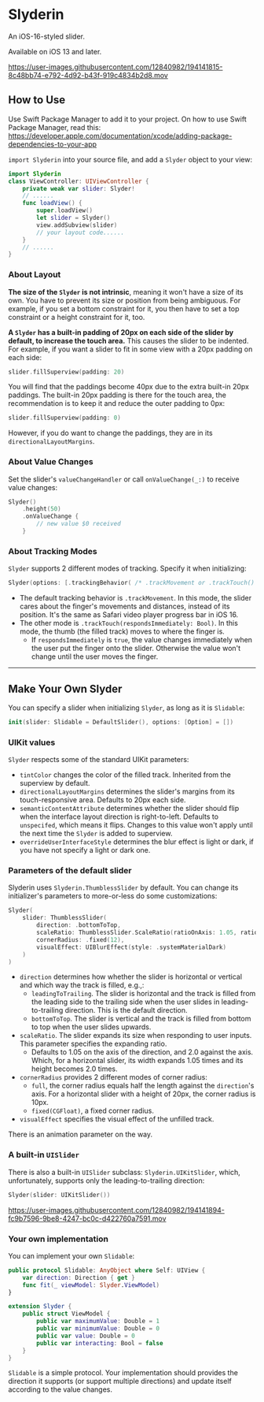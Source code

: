 # Slyderin

An iOS-16-styled slider.

Available on iOS 13 and later.

https://user-images.githubusercontent.com/12840982/194141815-8c48bb74-e792-4d92-b43f-919c4834b2d8.mov

## How to Use

Use Swift Package Manager to add it to your project. On how to use Swift Package Manager, read this: https://developer.apple.com/documentation/xcode/adding-package-dependencies-to-your-app

`import Slyderin` into your source file, and add a `Slyder` object to your view:

```Swift
import Slyderin
class ViewController: UIViewController {   
    private weak var slider: Slyder!
	// ......
    func loadView() {
        super.loadView()
        let slider = Slyder()
        view.addSubview(slider)
        // your layout code......
    }
	// ......
}
```

### About Layout

**The size of the `Slyder` is not intrinsic**, meaning it won't have a size of its own. You have to prevent its size or position from being ambiguous. For example, if you set a bottom constraint for it, you then have to set a top constraint or a height constraint for it, too. 



**A `Slyder` has a built-in padding of 20px on each side of the slider by default, to increase the touch area.** This causes the slider to be indented. For example, if you want a slider to fit in some view with a 20px padding on each side:

```swift
slider.fillSuperview(padding: 20)
```

You will find that the paddings become 40px due to the extra built-in 20px paddings. The built-in 20px padding is there for the touch area, the recommendation is to keep it and reduce the outer padding to 0px:

```swift
slider.fillSuperview(padding: 0)
```

However, if you do want to change the paddings, they are in its `directionalLayoutMargins`.



### About Value Changes

Set the slider's `valueChangeHandler` or call `onValueChange(_:)` to receive value changes:

```Swift
Slyder()
    .height(50)
    .onValueChange {
		// new value $0 received
    }
```



### About Tracking Modes

`Slyder` supports 2 different modes of tracking. Specify it when initializing: 

```Swift
Slyder(options: [.trackingBehavior( /* .trackMovement or .trackTouch() */ )])
```

- The default tracking behavior is `.trackMovement`. In this mode, the slider cares about the finger's movements and distances, instead of its position. It's the same as Safari video player progress bar in iOS 16.
- The other mode is `.trackTouch(respondsImmediately: Bool)`. In this mode, the thumb (the filled track) moves to where the finger is. 
    - If `respondsImmediately` is `true`, the value changes immediately when the user put the finger onto the slider. Otherwise the value won't change until the user moves the finger.




---

## Make Your Own Slyder

You can specify a slider when initializing `Slyder`, as long as it is `Slidable`:

```Swift
init(slider: Slidable = DefaultSlider(), options: [Option] = [])
```



### UIKit values

`Slyder` respects some of the standard UIKit parameters:

- `tintColor` changes the color of the filled track. Inherited from the superview by default.
- `directionalLayoutMargins` determines the slider's margins from its touch-responsive area. Defaults to 20px each side.
- `semanticContentAttribute` determines whether the slider should flip when the interface layout direction is right-to-left. Defaults to `unspecifed`, which means it flips. Changes to this value won't apply until the next time the `Slyder` is added to superview.
- `overrideUserInterfaceStyle` determines the blur effect is light or dark, if you have not specify a light or dark one.



### Parameters of the default slider

Slyderin uses `Slyderin.ThumblessSlider` by default. You can change its initializer's parameters to more-or-less do some customizations:

```Swift
Slyder(
    slider: ThumblessSlider(
        direction: .bottomToTop,
        scaleRatio: ThumblessSlider.ScaleRatio(ratioOnAxis: 1.05, ratioAgainstAxis: 1.15),
        cornerRadius: .fixed(12),
        visualEffect: UIBlurEffect(style: .systemMaterialDark)
    )
)
```

- `direction` determines how whether the slider is horizontal or vertical and which way the track is filled, e.g.,: 
    - `leadingToTrailing`. The slider is horizontal and the track is filled from the leading side to the trailing side when the user slides in leading-to-trailing direction. This is the default direction.
    - `bottomToTop`. The slider is vertical and the track is filled from bottom to top when the user slides upwards.
- `scaleRatio`. The slider expands its size when responding to user inputs. This parameter specifies the expanding ratio. 
    - Defaults to 1.05 on the axis of the direction, and 2.0 against the axis. Which, for a horizontal slider, its width expands 1.05 times and its height becomes 2.0 times.
- `cornerRadius` provides 2 different modes of corner radius:
    - `full`, the corner radius equals half the length against the `direction`'s axis. For a horizontal slider with a height of 20px, the corner radius is 10px.
    - `fixed(CGFloat)`, a fixed corner radius.
- `visualEffect` specifies the visual effect of the unfilled track.



There is an animation parameter on the way.



### A built-in `UISlider`

There is also a built-in `UISlider` subclass: `Slyderin.UIKitSlider`, which, unfortunately, supports only the leading-to-trailing direction:

```Swift
Slyder(slider: UIKitSlider())
```

https://user-images.githubusercontent.com/12840982/194141894-fc9b7596-9be8-4247-bc0c-d422760a7591.mov

### Your own implementation

You can implement your own `Slidable`:

```Swift
public protocol Slidable: AnyObject where Self: UIView {
    var direction: Direction { get }
    func fit(_ viewModel: Slyder.ViewModel)
}

extension Slyder {
    public struct ViewModel {
        public var maximumValue: Double = 1
        public var minimumValue: Double = 0
        public var value: Double = 0
        public var interacting: Bool = false
    }
}
```

`Slidable` is a simple protocol. Your implementation should provides the direction it supports (or support multiple directions) and update itself according  to the value changes.

